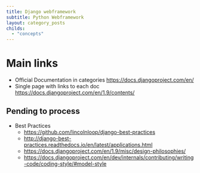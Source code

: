 ```yaml
---
title: Django webframework
subtitle: Python Webframework
layout: category_posts
childs:
  - "concepts"
---
```


Main links
==========

+ Official Documentation in categories <https://docs.djangoproject.com/en/>
+ Single page with links to each doc <https://docs.djangoproject.com/en/1.9/contents/>

## Pending to process

- Best Practices
  - <https://github.com/lincolnloop/django-best-practices>
  - <http://django-best-practices.readthedocs.io/en/latest/applications.html>
  - <https://docs.djangoproject.com/en/1.9/misc/design-philosophies/>
  - <https://docs.djangoproject.com/en/dev/internals/contributing/writing-code/coding-style/#model-style>
